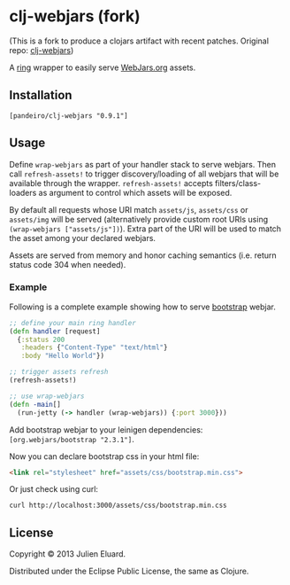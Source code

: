 # clj-webjars (fork)

(This is a fork to produce a clojars artifact with recent patches. Original repo: [clj-webjars][clj-webjars])

A [ring](https://github.com/ring-clojure/ring) wrapper to easily serve [WebJars.org](webjars.org) assets.

## Installation

```[pandeiro/clj-webjars "0.9.1"]```

## Usage

Define `wrap-webjars` as part of your handler stack to serve webjars. Then call `refresh-assets!` to trigger discovery/loading of all webjars that will be available through the wrapper.
`refresh-assets!` accepts filters/class-loaders as argument to control which assets will be exposed.

By default all requests whose URI match `assets/js`, `assets/css` or `assets/img` will be served (alternatively provide custom root URIs using `(wrap-webjars ["assets/js"])`). Extra part of the URI will be used to match the asset among your declared webjars.

Assets are served from memory and honor caching semantics (i.e. return status code 304 when needed).

### Example

Following is a complete example showing how to serve [bootstrap](http://twitter.github.io/bootstrap/) webjar.

```clojure
;; define your main ring handler
(defn handler [request]
  {:status 200
   :headers {"Content-Type" "text/html"}
   :body "Hello World"})

;; trigger assets refresh
(refresh-assets!)

;; use wrap-webjars
(defn -main[]
  (run-jetty (-> handler (wrap-webjars)) {:port 3000}))
```

Add bootstrap webjar to your leinigen dependencies: `[org.webjars/bootstrap "2.3.1"]`.

Now you can declare bootstrap css in your html file:

```html
<link rel="stylesheet" href="assets/css/bootstrap.min.css">
```

Or just check using curl:

```
curl http://localhost:3000/assets/css/bootstrap.min.css
```

## License

Copyright © 2013 Julien Eluard.

Distributed under the Eclipse Public License, the same as Clojure.

[clj-webjars]: https://github.com/jeluard/clj-webjars
